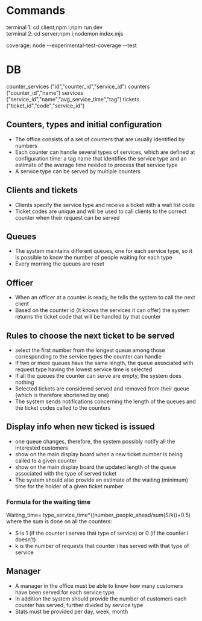 # Commands

terminal 1: cd client;npm i;npm run dev   
terminal 2: cd server;npm i;nodemon index.mjs   

coverage: node --experimental-test-coverage --test



# DB

counter_services ("id","counter_id","service_id")
counters ("counter_id","name")
services ("service_id","name","avg_service_time","tag")
tickets ("ticket_id","code","service_id")

## Counters, types and initial configuration

- The office consists of a set of counters that are usually identified by numbers
- Each counter can handle several types of services, which are defined at configuration time: a tag name that identifies the service type and an estimate of the average time needed to process that service type
- A service type can be served by multiple counters

## Clients and tickets

- Clients specify the service type and receive a ticket with a wait list code
- Ticket codes are unique and will be used to call clients to the correct counter when their request can be served

## Queues

- The system maintains different queues, one for each service type, so it is possible to know the number of people waiting for each type
- Every morning the queues are reset

## Officer

- When an officer at a counter is ready, he tells the system to call the next client
- Based on the counter id (it knows the services it can offer) the system returns the ticket code that will be handled by that counter

## Rules to choose the next ticket to be served

- select the first number from the longest queue among those corresponding to the service types the counter can handle
- If two or more queues have the same length, the queue associated with request type having the lowest service time is selected
- If all the queues the counter can serve are empty, the system does nothing
- Selected tickets are considered served and removed from their queue (which is therefore shortened by one)
- The system sends notifications concerning the length of the queues and the ticket codes called to the counters

## Display info when new ticked is issued

- one queue changes, therefore, the system possibly notify all the interested customers
- show on the main display board when a new ticket number is being called to a given counter
- show on the main display board the updated length of the queue associated with the type of served ticket
- The system should also provide an estimate of the waiting (minimum) time for the holder of a given ticket number

### Formula for the waiting time

Waiting_time= type_service_time\*((number_people_ahead/sum(S/k))+0.5)
where the sum is done on all the counters:

- S is 1 (if the counter i serves that type of service) or 0 (if the counter i doesn't)
- k is the number of requests that counter i has served with that type of service

## Manager

- A manager in the office must be able to know how many customers have been served for each service type
- In addition the system should provide the number of customers each counter has served, further divided by service type
- Stats must be provided per day, week, month
